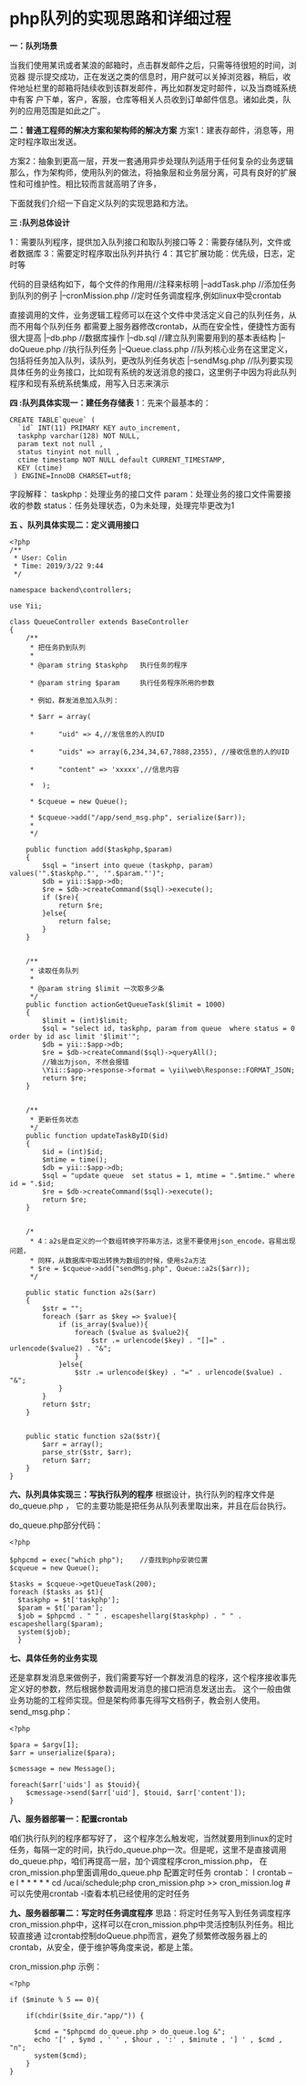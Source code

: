 # php队列的实现思路和详细过程

**一：队列场景**

当我们使用某讯或者某浪的邮箱时，点击群发邮件之后，只需等待很短的时间，浏览器 提示提交成功，正在发送之类的信息时，用户就可以关掉浏览器，稍后，收件地址栏里的邮箱将陆续收到该群发邮件，再比如群发定时邮件，以及当商城系统中有客 户下单，客户，客服，仓库等相关人员收到订单邮件信息。诸如此类，队列的应用范围是如此之广。



**二：普通工程师的解决方案和架构师的解决方案**
方案1：建表存邮件，消息等，用定时程序取出发送。

方案2：抽象到更高一层，开发一套通用异步处理队列适用于任何复杂的业务逻辑
那么，作为架构师，使用队列的做法，将抽象层和业务层分离，可具有良好的扩展性和可维护性。相比较而言就高明了许多，

下面就我们介绍一下自定义队列的实现思路和方法。



**三 :队列总体设计**

1：需要队列程序，提供加入队列接口和取队列接口等
2：需要存储队列，文件或者数据库
3：需要定时程序取出队列并执行
4：其它扩展功能：优先级，日志，定时等



代码的目录结构如下，每个文件的作用用//注释来标明
|–addTask.php //添加任务到队列的例子
|–cronMission.php //定时任务调度程序,例如linux中受crontab



直接调用的文件，业务逻辑工程师可以在这个文件中灵活定义自己的队列任务，从而不用每个队列任务 都需要上服务器修改crontab，从而在安全性，便捷性方面有很大提高
|–db.php //数据库操作
|–db.sql //建立队列需要用到的基本表结构
|–doQueue.php //执行队列任务
|–Queue.class.php //队列核心业务在这里定义，包括将任务加入队列，读队列，更改队列任务状态
|–sendMsg.php //队列要实现具体任务的业务接口，比如现有系统的发送消息的接口，这里例子中因为将此队列程序和现有系统系统集成，用写入日志来演示





**四 :队列具体实现一：建任务存储表**
1：先来个最基本的：

```text
CREATE TABLE`queue` (
  `id` INT(11) PRIMARY KEY auto_increment,
  taskphp varchar(128) NOT NULL,
  param text not null ,
  status tinyint not null ,
  ctime timestamp NOT NULL default CURRENT_TIMESTAMP,
  KEY (ctime)
 ) ENGINE=InnoDB CHARSET=utf8;
```

字段解释：
taskphp：处理业务的接口文件
param：处理业务的接口文件需要接收的参数
status：任务处理状态，0为未处理，处理完毕更改为1





**五 、队列具体实现二：定义调用接口**

```text
<?php
/**
 * User: Colin
 * Time: 2019/3/22 9:44
 */

namespace backend\controllers;

use Yii;

class QueueController extends BaseController
{
    /**
     * 把任务扔到队列
     *
     * @param string $taskphp   执行任务的程序

     * @param string $param     执行任务程序所用的参数

     * 例如，群发消息加入队列：

     * $arr = array(

     *      "uid" => 4,//发信息的人的UID

     *      "uids" => array(6,234,34,67,7888,2355), //接收信息的人的UID

     *      "content" => 'xxxxx',//信息内容

     *  );

     * $cqueue = new Queue();

     * $cqueue->add("/app/send_msg.php", serialize($arr));
     *
     */

    public function add($taskphp,$param)
    {
        $sql = "insert into queue (taskphp, param) values('".$taskphp."', '".$param."')";
        $db = yii::$app->db;
        $re = $db->createCommand($sql)->execute();
        if ($re){
            return $re;
        }else{
            return false;
        }
    }


    /**
     * 读取任务队列
     *
     * @param string $limit 一次取多少条
     */
    public function actionGetQueueTask($limit = 1000)
    {
        $limit = (int)$limit;
        $sql = "select id, taskphp, param from queue  where status = 0 order by id asc limit '$limit'";
        $db = yii::$app->db;
        $re = $db->createCommand($sql)->queryAll();
        //输出为json, 不然会报错
        \Yii::$app->response->format = \yii\web\Response::FORMAT_JSON;
        return $re;
    }


    /**
     * 更新任务状态
     */
    public function updateTaskByID($id)
    {
        $id = (int)$id;
        $mtime = time();
        $db = yii::$app->db;
        $sql = "update queue  set status = 1, mtime = ".$mtime." where id = ".$id;
        $re = $db->createCommand($sql)->execute();
        return $re;
    }


    /*
     * 4：a2s是自定义的一个数组转换字符串方法，这里不要使用json_encode，容易出现问题，
     * 同样，从数据库中取出转换为数组的时候，使用s2a方法
     * $re = $cqueue->add("sendMsg.php", Queue::a2s($arr));
     */

    public static function a2s($arr)
    {
        $str = "";
        foreach ($arr as $key => $value){
            if (is_array($value)){
                foreach ($value as $value2){
                    $str .= urlencode($key) . "[]=" . urlencode($value2) . "&";
                }
            }else{
                $str .= urlencode($key) . "=" . urlencode($value) . "&";
            }
        }
        return $str;
    }


    public static function s2a($str){
        $arr = array();
        parse_str($str, $arr);
        return $arr;
    }
}
```



**六、队列具体实现三：写执行队列的程序**
根据设计，执行队列的程序文件是 do_queue.php ， 它的主要功能是把任务从队列表里取出来，并且在后台执行。

do_queue.php部分代码：

```text
<?php

$phpcmd = exec("which php");    //查找到php安装位置
$cqueue = new Queue();

$tasks = $cqueue->getQueueTask(200);
foreach ($tasks as $t){
  $taskphp = $t['taskphp'];
  $param = $t['param'];
  $job = $phpcmd . " " . escapeshellarg($taskphp) . " " . escapeshellarg($param);
  system($job);
  }
```



**七、具体任务的业务实现**

还是拿群发消息来做例子，我们需要写好一个群发消息的程序，这个程序接收事先定义好的参数，然后根据参数调用发消息的接口把消息发送出去。
这个一般由做业务功能的工程师实现。但是架构师事先得写文档例子，教会别人使用。
send_msg.php：

```text
<?php

$para = $argv[1];
$arr = unserialize($para);

$cmessage = new Message();

foreach($arr['uids'] as $touid){
    $cmessage->send($arr['uid'], $touid, $arr['content']);
}
```



**八、服务器部署一：配置crontab**

咱们执行队列的程序都写好了， 这个程序怎么触发呢，当然就要用到linux的定时任务，每隔一定的时间，执行do_queue.php一次。但是呢，这里不是直接调用 do_queue.php，咱们再提高一层，加个调度程序cron_mission.php， 在cron_mission.php里面调用do_queue.php
配置定时任务 crontab：
l crontab –e
l * * * * * cd /ucai/schedule;php cron_mission.php >> cron_mission.log
\#可以先使用crontab -l查看本机已经使用的定时任务



**九、服务器部署二：写定时任务调度程序**
思路：将定时任务写入到任务调度程序cron_mission.php中，这样可以在cron_mission.php中灵活控制队列任务。相比较直接通 过crontab控制doQueue.php而言，避免了频繁修改服务器上的crontab，从安全，便于维护等角度来说，都是上策。

cron_mission.php 示例：

```text
<?php

if ($minute % 5 == 0){

    if(chdir($site_dir."app/")) {

      $cmd = "$phpcmd do_queue.php > do_queue.log &";
      echo '[' , $ymd , ' ' , $hour , ':' , $minute , '] ' , $cmd , "n";
      system($cmd);
    }
}
```